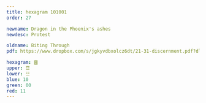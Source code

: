```yaml
---
title: hexagram 101001
order: 27

newname: Dragon in the Phoenix's ashes
newdesc: Protest

oldname: Biting Through
pdf: https://www.dropbox.com/s/jgkyvdbxolcz6dt/21-31-discernment.pdf?dl=0

hexagram: ䷔
upper: ☲
lower: ☳
blue: 10
green: 00
red: 11
---
```

